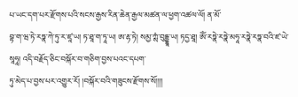 ﻿  
པ་ཡང་དག་པར་རྫོགས་པའི་སངས་རྒྱས་རིན་ཆེན་རྒྱལ་མཚན་ལ་ཕྱག་འཚལ་ལོ། ན་མོ་  
བྷ་ག་ཝ་ཏེ་རཏྣ་ཀེ་ཏུ་ར་ཛཱ་ཡ། ཏ་ཐཱ་ག་ཏཱ་ཡ། ཨ་རྷ་ཏེ། སམྱ་ཀྶཾ་བུདྡྷཱ་ཡ། ཏདྱ་ཐཱ། ཨོཾ་རཏྣེ་རཏྣེ་མཧཱ་རཏྣེ་རཏྣ་བའི་ཛ་ཡེ་སཱཧཱ། འདི་བརྗོད་ཅིང་བསྐོར་བ་གཅིག་བྱས་པའང་དཔག་  
ཏུ་མེད་པ་བྱས་པར་འགྱུར་རོ། །བསྐོར་བའི་གཟུངས་རྫོགས་སོ།།།།  

